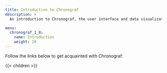 ```yaml
---
title: Introduction to Chronograf
description: >
  An introduction to Chronograf, the user interface and data visualization component for the InfluxData Platform. Includes documentation on getting started, installation, and downloading.

menu:
  chronograf_1_8:
    name: Introduction
    weight: 20
---
```


Follow the links below to get acquainted with Chronograf:

{{< children >}}
